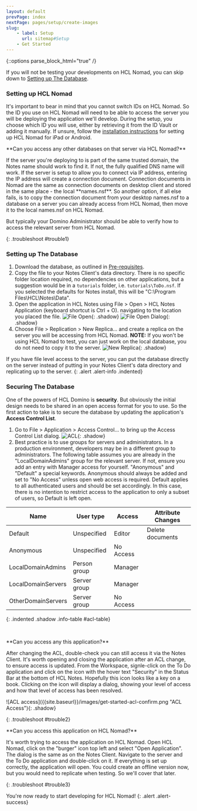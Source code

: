 ```yaml
---
layout: default
prevPage: index
nextPage: pages/setup/create-images
slug:
    - label: Setup
      url: sitemap#Setup
    - Get Started
---
```


{::options parse_block_html="true" /}

If you will not be testing your developments on HCL Nomad, you can skip down to [Setting up The Database](#setting-up-the-database).

### Setting up HCL Nomad
It's important to bear in mind that you cannot switch IDs on HCL Nomad. So the ID you use on HCL Nomad will need to be able to access the server you will be deploying the application we'll develop. During the setup, you choose which ID you will use, either by retrieving it from the ID Vault or adding it manually. If unsure, follow the [installation instructions](https://doc.cwpcollaboration.com/nomad/docs/en/user_install_and_setup.html) for setting up HCL Nomad for iPad or Android.

<div><p>**Can you access any other databases on that server via HCL Nomad?**</p><p>If the server you're deploying to is part of the same trusted domain, the Notes name should work to find it. If not, the fully qualified DNS name will work. If the server is setup to allow you to connect via IP address, entering the IP address will create a connection document. Connection documents in Nomad are the same as connection documents on desktop client and stored in the same place - the local **names.nsf**. So another option, if all else fails, is to copy the connection document from your desktop names.nsf to a database on a server you can already access from HCL Nomad, then move it to the local names.nsf on HCL Nomad.</p><p>But typically your Domino Administrator should be able to verify how to access the relevant server from HCL Nomad.</p></div>
{: .troubleshoot #trouble1}

### Setting up The Database
1. Download the database, as outlined in [Pre-requisites]({{site.baseurl}}/index#pre-requisites).
1. Copy the file to your Notes Client's data directory. There is no specific folder location required, no dependencies on other applications, but a suggestion would be in a `tutorials` folder, i.e. `tutorials\ToDo.nsf`. If you selected the defaults for Notes install, this will be "C:\Program Files\HCL\Notes\Data".
1. Open the application in HCL Notes using File > Open > HCL Notes Application (keyboard shortcut is Ctrl + O). navigating to the location you placed the file.
![File Open]({{site.baseurl}}/images/get-started-open.png "File Open"){: .shadow}
![File Open Dialog]({{site.baseurl}}/images/get-started-open-dialog.png "Open Dialog"){: .shadow}
1. Choose File > Replication > New Replica... and create a replica on the server you will be accessing from HCL Nomad. **NOTE:** If you won't be using HCL Nomad to test, you can just work on the local database, you do not need to copy it to the server.
![New Replica]({{site.baseurl}}/images/get-started-new-replica.png "New Replica"){: .shadow}

If you have file level access to the server, you can put the database directly on the server instead of putting in your Notes Client's data directory and replicating up to the server.
{: .alert .alert-info .indented}

### Securing The Database
One of the powers of HCL Domino is **security**. But obviously the initial design needs to be shared in an open access format for you to use. So the first action to take is to secure the database by updating the application's **Access Control List**.
1. Go to File > Application > Access Control... to bring up the Access Control List dialog.
![ACL]({{site.baseurl}}/images/get-started-acl.png "Access Control List"){: .shadow}
1. Best practice is to use groups for servers and administrators. In a production environment, developers may be in a different group to administrators. The following table assumes you are already in the "LocalDomainAdmins" group for the relevant server. If not, ensure you add an entry with Manager access for yourself. "Anonymous" and "Default" a special keywords. Anonymous should always be added and set to "No Access" unless open web access is required. Default applies to all authenticated users and should be set accordingly. In this case, there is no intention to restrict access to the application to only a subset of users, so Default is left open.

|Name               |User type       |Access       |Attribute Changes|
|-------------------|----------------|-------------|-----------------|
|Default            |Unspecified     |Editor       |Delete documents |
|Anonymous          |Unspecified     |No Access    |                 |
|LocalDomainAdmins  |Person group    |Manager      |                 |
|LocalDomainServers |Server group    |Manager      |                 |
|OtherDomainServers |Server group    |No Access    |                 |
{: .indented .shadow .info-table #acl-table}

<br/>

<div><p>**Can you access any this application?**</p><p>After changing the ACL, double-check you can still access it via the Notes Client. It's worth opening and closing the application after an ACL change, to ensure access is updated. From the Workspace, signle-click on the To Do application and click on the icon with the hover text "Security" in the Status Bar at the bottom of HCL Notes. Hopefully this icon looks like a key on a book. Clicking on the icon will display a dialog, showing your level of access and how that level of access has been resolved.</p><p>![ACL access]({{site.baseurl}}/images/get-started-acl-confirm.png "ACL Access"){: .shadow}</p></div>
{: .troubleshoot #trouble2}

<br/>

<div><p>**Can you access this application on HCL Nomad?**</p><p>It's worth trying to access the application on HCL Nomad. Open HCL Nomad, click on the "burger" icon top left and select "Open Application". The dialog is the same as on the Notes Client. Navigate to the server and the To Do application and double-click on it. If everything is set up correctly, the application will open. You could create an offline version now, but you would need to replicate when testing. So we'll cover that later.</p></div>
{: .troubleshoot #trouble3}

<br/>

You're now ready to start developing for HCL Nomad!
{: .alert .alert-success}
